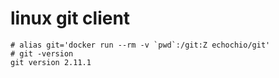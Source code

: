 # linux git client

```
# alias git='docker run --rm -v `pwd`:/git:Z echochio/git'
# git -version
git version 2.11.1


```
